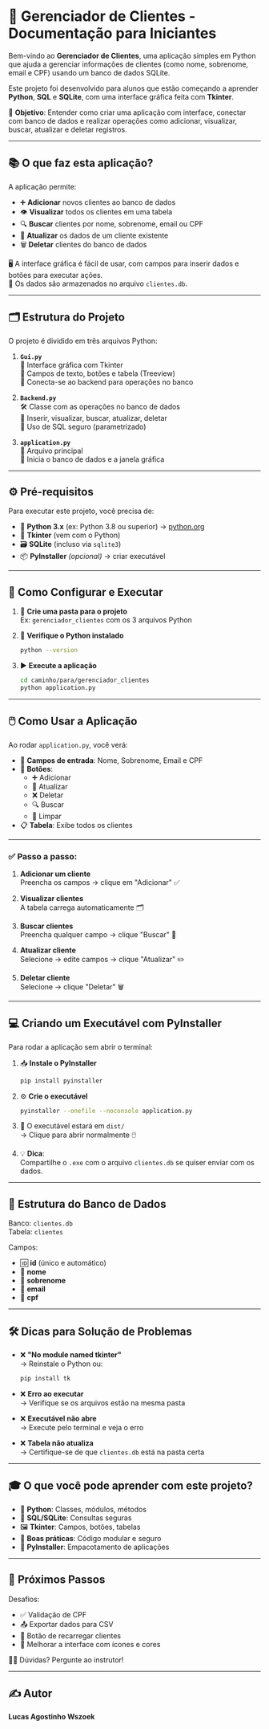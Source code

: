 # 🧾 Gerenciador de Clientes - Documentação para Iniciantes

Bem-vindo ao **Gerenciador de Clientes**, uma aplicação simples em Python que ajuda a gerenciar informações de clientes (como nome, sobrenome, email e CPF) usando um banco de dados SQLite.  

Este projeto foi desenvolvido para alunos que estão começando a aprender **Python**, **SQL** e **SQLite**, com uma interface gráfica feita com **Tkinter**.  

📌 **Objetivo**: Entender como criar uma aplicação com interface, conectar com banco de dados e realizar operações como adicionar, visualizar, buscar, atualizar e deletar registros.

---

## 📚 O que faz esta aplicação?

A aplicação permite:

- ➕ **Adicionar** novos clientes ao banco de dados  
- 👁️ **Visualizar** todos os clientes em uma tabela  
- 🔍 **Buscar** clientes por nome, sobrenome, email ou CPF  
- 📝 **Atualizar** os dados de um cliente existente  
- 🗑️ **Deletar** clientes do banco de dados  

🖥️ A interface gráfica é fácil de usar, com campos para inserir dados e botões para executar ações.  
📂 Os dados são armazenados no arquivo `clientes.db`.

---

## 🗂️ Estrutura do Projeto

O projeto é dividido em três arquivos Python:

1. **`Gui.py`**  
   🎨 Interface gráfica com Tkinter  
   🔘 Campos de texto, botões e tabela (Treeview)  
   🔁 Conecta-se ao backend para operações no banco

2. **`Backend.py`**  
   🛠️ Classe com as operações no banco de dados  
   💾 Inserir, visualizar, buscar, atualizar, deletar  
   🔐 Uso de SQL seguro (parametrizado)

3. **`application.py`**  
   🚀 Arquivo principal  
   🔄 Inicia o banco de dados e a janela gráfica

---

## ⚙️ Pré-requisitos

Para executar este projeto, você precisa de:

- 🐍 **Python 3.x** (ex: Python 3.8 ou superior) → [python.org](https://www.python.org/downloads/)  
- 🧰 **Tkinter** (vem com o Python)  
- 🗃️ **SQLite** (incluso via `sqlite3`)  
- 📦 **PyInstaller** *(opcional)* → criar executável

---

## 🧪 Como Configurar e Executar

1. 📁 **Crie uma pasta para o projeto**  
   Ex: `gerenciador_clientes` com os 3 arquivos Python  

2. 🔎 **Verifique o Python instalado**  
   ```bash
   python --version
   ```

3. ▶️ **Execute a aplicação**  
   ```bash
   cd caminho/para/gerenciador_clientes  
   python application.py
   ```

---

## 🖱️ Como Usar a Aplicação

Ao rodar `application.py`, você verá:

- 🧾 **Campos de entrada**: Nome, Sobrenome, Email e CPF  
- 🔘 **Botões**:  
  - ➕ Adicionar  
  - 🔄 Atualizar  
  - ❌ Deletar  
  - 🔍 Buscar  
  - 🧹 Limpar  
- 📋 **Tabela**: Exibe todos os clientes

---

### ✅ Passo a passo:

1. **Adicionar um cliente**  
   Preencha os campos → clique em "Adicionar" ✅

2. **Visualizar clientes**  
   A tabela carrega automaticamente 🗂️

3. **Buscar clientes**  
   Preencha qualquer campo → clique "Buscar" 🔎

4. **Atualizar cliente**  
   Selecione → edite campos → clique "Atualizar" ✏️

5. **Deletar cliente**  
   Selecione → clique "Deletar" 🗑️

---

## 💻 Criando um Executável com PyInstaller

Para rodar a aplicação sem abrir o terminal:

1. 📥 **Instale o PyInstaller**
   ```bash
   pip install pyinstaller
   ```

2. ⚙️ **Crie o executável**
   ```bash
   pyinstaller --onefile --noconsole application.py
   ```

3. 📁 O executável estará em `dist/`  
   → Clique para abrir normalmente 🖱️

4. 💡 **Dica**:  
   Compartilhe o `.exe` com o arquivo `clientes.db` se quiser enviar com os dados.

---

## 🧱 Estrutura do Banco de Dados

Banco: `clientes.db`  
Tabela: `clientes`

Campos:
- 🆔 **id** (único e automático)  
- 👤 **nome**  
- 👥 **sobrenome**  
- 📧 **email**  
- 🧾 **cpf**

---

## 🛠️ Dicas para Solução de Problemas

- ❌ **"No module named tkinter"**  
  → Reinstale o Python ou:  
    ```bash
    pip install tk
    ```

- ❌ **Erro ao executar**  
  → Verifique se os arquivos estão na mesma pasta

- ❌ **Executável não abre**  
  → Execute pelo terminal e veja o erro

- ❌ **Tabela não atualiza**  
  → Certifique-se de que `clientes.db` está na pasta certa

---

## 🎓 O que você pode aprender com este projeto?

- 🐍 **Python**: Classes, módulos, métodos  
- 🧠 **SQL/SQLite**: Consultas seguras  
- 🖼️ **Tkinter**: Campos, botões, tabelas  
- 📐 **Boas práticas**: Código modular e seguro  
- 🧰 **PyInstaller**: Empacotamento de aplicações

---

## 🚀 Próximos Passos

Desafios:

- ✅ Validação de CPF  
- 📤 Exportar dados para CSV  
- 🔁 Botão de recarregar clientes  
- 🎨 Melhorar a interface com ícones e cores

🧑‍🏫 Dúvidas? Pergunte ao instrutor!

---
## ✍️ Autor

**Lucas Agostinho Wszoek** 
